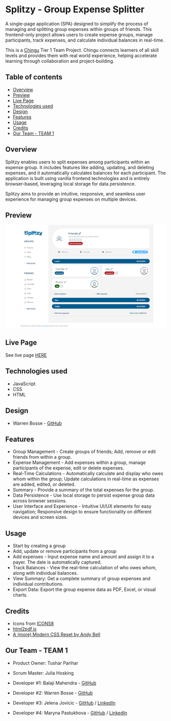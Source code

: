 # Splitzy - Group Expense Splitter

A single-page application (SPA) designed to simplify the process of managing and splitting group expenses within groups of friends. This frontend-only project allows users to create expense groups, manage participants, track expenses, and calculate individual balances in real-time.

This is a [Chingu](https://www.chingu.io/) Tier 1 Team Project. Chingu connects learners of all skill levels and provides them with real world experience, helping accelerate learning through collaboration and project-building.

## Table of contents

- [Overview](#overview)
- [Preview](#preview)
- [Live Page](#live-page)
- [Technologies used](#technologies-used)
- [Design](#design)
- [Features](#features)
- [Usage](#usage)
- [Credits](#credits)
- [Our Team - TEAM 1](#our-team---team-1)


## Overview

Splitzy enables users to split expenses among participants within an expense group. It includes features like adding, updating, and deleting expenses, and it automatically calculates balances for each participant. The application is built using vanilla frontend technologies and is entirely browser-based, leveraging local storage for data persistence.

Splitzy aims to provide an intuitive, responsive, and seamless user experience for managing group expenses on multiple devices.

## Preview

![](/screenshot.PNG)

## Live Page

See live page [HERE](https://chingu-voyages.github.io/v51-tier1-team-01/)

## Technologies used

- JavaScript
- CSS
- HTML

## Design

- Warren Bosse - [GitHub](https://github.com/PsYk3s)

## Features

- Group Management - Create groups of friends; Add, remove or edit friends from within a group.
- Expense Management - Add expenses within a group, manage participants of the expense, edit or delete expenses.
- Real-Time Calculations - Automatically calculate and display who owes whom within the group; Update calculations in real-time as expenses are added, edited, or deleted.
- Summary - Provide a summary of the total expenses for the group.
- Data Persistence - Use local storage to persist expense group data across browser sessions.
- User Interface and Experience - Intuitive UI/UX elements for easy navigation; Responsive design to ensure functionality on different devices and screen sizes.

## Usage

- Start by creating a group
- Add, update or remove participants from a group
- Add expenses - Input expense name and amount and assign it to a payer. The date is automatically captured.
- Track Balances - View the real-time calculation of who owes whom, along with individual balances.
- View Summary: Get a complete summary of group expenses and individual contributions.
- Export Data: Export the group expense data as PDF, Excel, or visual charts.

## Credits

- Icons from [ICONS8](https://icons8.com/icons/set/free-icons)
- [html2pdf.js](https://ekoopmans.github.io/html2pdf.js/)
- [A (more) Modern CSS Reset by Andy Bell](https://piccalil.li/blog/a-more-modern-css-reset/)

## Our Team - TEAM 1

- Product Owner: Tushar Parihar 
- Scrum Master: Julia Hosking 

- Developer #1: Balaji Mahendra - [GitHub](https://github.com/NameRectified)
- Developer #2: Warren Bosse - [GitHub](https://github.com/PsYk3s)
- Developer #3: Jelena Jovicic - [GitHub](https://github.com/je-jo) / [LinkedIn](https://www.linkedin.com/in/jelena-jovicic/)
- Developer #4: Maryna Pastukhova - [GitHub](https://github.com/maryurpast) / [LinkedIn](https://www.linkedin.com/in/maryna-pastukhova-front-end/)
